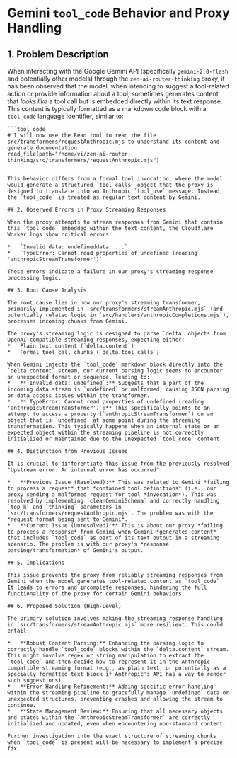 # Gemini `tool_code` Behavior and Proxy Handling

## 1. Problem Description

When interacting with the Google Gemini API (specifically `gemini-2.0-flash` and potentially other models) through the `zen-ai-router-thinking` proxy, it has been observed that the model, when intending to suggest a tool-related action or provide information about a tool, sometimes generates content that *looks like* a tool call but is embedded directly within its text response. This content is typically formatted as a markdown code block with a `tool_code` language identifier, similar to:

```
```tool_code
# I will now use the Read tool to read the file src/transformers/requestAnthropic.mjs to understand its content and generate documentation.
read_file(path="/home/vi/zen-ai-router-thinking/src/transformers/requestAnthropic.mjs")
```
```

This behavior differs from a formal tool invocation, where the model would generate a structured `tool_calls` object that the proxy is designed to translate into an Anthropic `tool_use` message. Instead, the `tool_code` is treated as regular text content by Gemini.

## 2. Observed Errors in Proxy Streaming Responses

When the proxy attempts to stream responses from Gemini that contain this `tool_code` embedded within the text content, the Cloudflare Worker logs show critical errors:

*   `Invalid data: undefineddata: ...`
*   `TypeError: Cannot read properties of undefined (reading 'anthropicStreamTransformer')`

These errors indicate a failure in our proxy's streaming response processing logic.

## 3. Root Cause Analysis

The root cause lies in how our proxy's streaming transformer, primarily implemented in `src/transformers/streamAnthropic.mjs` (and potentially related logic in `src/handlers/anthropicCompletions.mjs`), processes incoming chunks from Gemini.

The proxy's streaming logic is designed to parse `delta` objects from OpenAI-compatible streaming responses, expecting either:
*   Plain text content (`delta.content`)
*   Formal tool call chunks (`delta.tool_calls`)

When Gemini injects the `tool_code` markdown block directly into the `delta.content` stream, our current parsing logic seems to encounter an unexpected format or sequence, leading to:
*   **`Invalid data: undefined`:** Suggests that a part of the incoming data stream is `undefined` or malformed, causing JSON parsing or data access issues within the transformer.
*   **`TypeError: Cannot read properties of undefined (reading 'anthropicStreamTransformer')`:** This specifically points to an attempt to access a property (`anthropicStreamTransformer`) on an object that is `undefined` at some point during the streaming transformation. This typically happens when an internal state or an expected object within the streaming pipeline is not correctly initialized or maintained due to the unexpected `tool_code` content.

## 4. Distinction from Previous Issues

It is crucial to differentiate this issue from the previously resolved "Upstream error: An internal error has occurred":

*   **Previous Issue (Resolved):** This was related to Gemini *failing to process a request* that *contained tool definitions* (i.e., our proxy sending a malformed request for tool *invocation*). This was resolved by implementing `cleanGeminiSchema` and correctly handling `top_k` and `thinking` parameters in `src/transformers/requestAnthropic.mjs`. The problem was with the *request format being sent to Gemini*.
*   **Current Issue (Unresolved):** This is about our proxy *failing to process a response* from Gemini when Gemini *generates content* that includes `tool_code` as part of its text output in a streaming scenario. The problem is with our proxy's *response parsing/transformation* of Gemini's output.

## 5. Implications

This issue prevents the proxy from reliably streaming responses from Gemini when the model generates tool-related content as `tool_code`. It leads to errors and incomplete responses, hindering the full functionality of the proxy for certain Gemini behaviors.

## 6. Proposed Solution (High-Level)

The primary solution involves making the streaming response handling in `src/transformers/streamAnthropic.mjs` more resilient. This could entail:

*   **Robust Content Parsing:** Enhancing the parsing logic to correctly handle `tool_code` blocks within the `delta.content` stream. This might involve regex or string manipulation to extract the `tool_code` and then decide how to represent it in the Anthropic-compatible streaming format (e.g., as plain text, or potentially as a specially formatted text block if Anthropic's API has a way to render such suggestions).
*   **Error Handling Refinement:** Adding specific error handling within the streaming pipeline to gracefully manage `undefined` data or unexpected structures, preventing crashes and allowing the stream to continue.
*   **State Management Review:** Ensuring that all necessary objects and states within the `AnthropicStreamTransformer` are correctly initialized and updated, even when encountering non-standard content.

Further investigation into the exact structure of streaming chunks when `tool_code` is present will be necessary to implement a precise fix.
